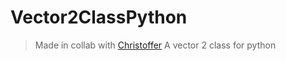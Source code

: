 # Vector2ClassPython
> Made in collab with [Christoffer](https://github.com/KneeCapStealer)
A vector 2 class for python
